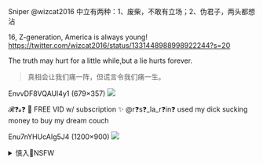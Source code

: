 Sniper
@wizcat2016
中立有两种：1、废柴，不敢有立场；2、伪君子，两头都想沾

16, Z-generation, America is always young!
https://twitter.com/wizcat2016/status/1331448988998922244?s=20

The truth may hurt for a little while,but a lie hurts forever.
>真相会让我们痛一阵，但谎言令我们痛一生。

EnvvDF8VQAUl4y1 (679×357)
<img src="https://pbs.twimg.com/media/EnvvDF8VQAUl4y1?format=jpg&name=orig">


𝓡❓𝓼❓ 🍑 FREE VID w/ subscription ✨
@r❓s❓_la_r❓in❓
used my dick sucking money to buy my dream couch

Enu7nYHUcAIg5J4 (1200×900)
<img src="https://pbs.twimg.com/media/Enu7nYHUcAIg5J4?format=jpg">

<details><summary>慎入🔞NSFW</summary>

Not Safe For Work
<img src="https://upload.wikimedia.org/wikipedia/commons/thumb/d/d3/Biohazard_Symbol_Specification.png/210px-Biohazard_Symbol_Specification.png">

<details><summary><b>风险自理Use At Your Own Risk🈲</summary>


</details>
</details>
